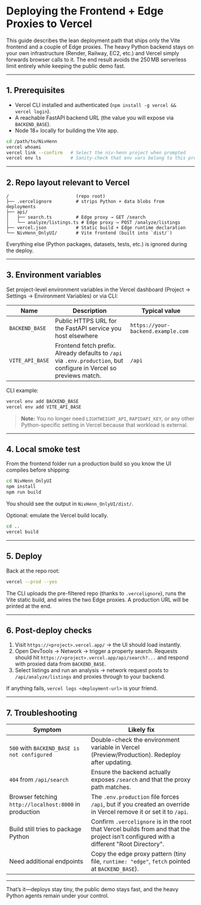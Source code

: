 # Deploying the Frontend + Edge Proxies to Vercel

This guide describes the lean deployment path that ships only the Vite frontend and a couple of Edge proxies. The heavy Python backend stays on your own infrastructure (Render, Railway, EC2, etc.) and Vercel simply forwards browser calls to it. The end result avoids the 250 MB serverless limit entirely while keeping the public demo fast.

---

## 1. Prerequisites

- Vercel CLI installed and authenticated (`npm install -g vercel && vercel login`).
- A reachable FastAPI backend URL (the value you will expose via `BACKEND_BASE`).
- Node 18+ locally for building the Vite app.

```bash
cd /path/to/NivHenn
vercel whoami
vercel link --confirm   # Select the niv-henn project when prompted
vercel env ls           # Sanity-check that env vars belong to this project
```

---

## 2. Repo layout relevant to Vercel

```
/                         (repo root)
├── .vercelignore         # strips Python + data blobs from deployments
├── api/
│   ├── search.ts         # Edge proxy → GET /search
│   └── analyze/listings.ts # Edge proxy → POST /analyze/listings
├── vercel.json           # Static build + Edge runtime declaration
└── NivHenn_OnlyUI/       # Vite frontend (built into `dist/`)
```

Everything else (Python packages, datasets, tests, etc.) is ignored during the deploy.

---

## 3. Environment variables

Set project-level environment variables in the Vercel dashboard (Project → Settings → Environment Variables) or via CLI:

| Name | Description | Typical value |
|------|-------------|----------------|
| `BACKEND_BASE` | Public HTTPS URL for the FastAPI service you host elsewhere | `https://your-backend.example.com` |
| `VITE_API_BASE` | Frontend fetch prefix. Already defaults to `/api` via `.env.production`, but configure in Vercel so previews match. | `/api` |

CLI example:

```bash
vercel env add BACKEND_BASE
vercel env add VITE_API_BASE
```

> **Note:** You no longer need `LIGHTWEIGHT_API`, `RAPIDAPI_KEY`, or any other Python-specific setting in Vercel because that workload is external.

---

## 4. Local smoke test

From the frontend folder run a production build so you know the UI compiles before shipping:

```bash
cd NivHenn_OnlyUI
npm install
npm run build
```

You should see the output in `NivHenn_OnlyUI/dist/`.

Optional: emulate the Vercel build locally.

```bash
cd ..
vercel build
```

---

## 5. Deploy

Back at the repo root:

```bash
vercel --prod --yes
```

The CLI uploads the pre-filtered repo (thanks to `.vercelignore`), runs the Vite static build, and wires the two Edge proxies. A production URL will be printed at the end.

---

## 6. Post-deploy checks

1. Visit `https://<project>.vercel.app/` → the UI should load instantly.
2. Open DevTools → Network → trigger a property search. Requests should hit `https://<project>.vercel.app/api/search?...` and respond with proxied data from `BACKEND_BASE`.
3. Select listings and run an analysis → network request posts to `/api/analyze/listings` and proxies through to your backend.

If anything fails, `vercel logs <deployment-url>` is your friend.

---

## 7. Troubleshooting

| Symptom | Likely fix |
|---------|------------|
| `500` with `BACKEND_BASE is not configured` | Double-check the environment variable in Vercel (Preview/Production). Redeploy after updating. |
| `404` from `/api/search` | Ensure the backend actually exposes `/search` and that the proxy path matches. |
| Browser fetching `http://localhost:8000` in production | The `.env.production` file forces `/api`, but if you created an override in Vercel remove it or set it to `/api`. |
| Build still tries to package Python | Confirm `.vercelignore` is in the root that Vercel builds from and that the project isn’t configured with a different "Root Directory". |
| Need additional endpoints | Copy the edge proxy pattern (tiny file, `runtime: "edge"`, `fetch` pointed at `BACKEND_BASE`). |

---

That’s it—deploys stay tiny, the public demo stays fast, and the heavy Python agents remain under your control.
